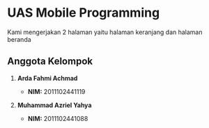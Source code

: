 # UAS Mobile Programming

Kami mengerjakan 2 halaman yaitu halaman keranjang dan halaman beranda

## Anggota Kelompok

1. **Arda Fahmi Achmad**

   - **NIM:** 2011102441119

2. **Muhammad Azriel Yahya**
   - **NIM:** 2011102441088
